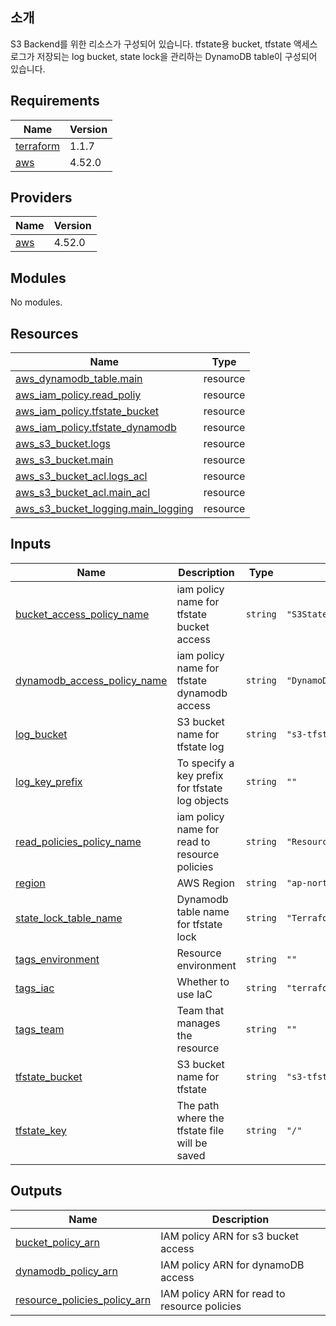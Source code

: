 ## 소개 
S3 Backend를 위한 리소스가 구성되어 있습니다. tfstate용 bucket, tfstate 액세스 로그가 저장되는 log bucket, state lock을 관리하는 DynamoDB table이 구성되어 있습니다. 

<!-- BEGINNING OF PRE-COMMIT-TERRAFORM DOCS HOOK -->
## Requirements

| Name | Version |
|------|---------|
| <a name="requirement_terraform"></a> [terraform](#requirement\_terraform) | 1.1.7 |
| <a name="requirement_aws"></a> [aws](#requirement\_aws) | 4.52.0 |

## Providers

| Name | Version |
|------|---------|
| <a name="provider_aws"></a> [aws](#provider\_aws) | 4.52.0 |

## Modules

No modules.

## Resources

| Name | Type |
|------|------|
| [aws_dynamodb_table.main](https://registry.terraform.io/providers/hashicorp/aws/4.52.0/docs/resources/dynamodb_table) | resource |
| [aws_iam_policy.read_poliy](https://registry.terraform.io/providers/hashicorp/aws/4.52.0/docs/resources/iam_policy) | resource |
| [aws_iam_policy.tfstate_bucket](https://registry.terraform.io/providers/hashicorp/aws/4.52.0/docs/resources/iam_policy) | resource |
| [aws_iam_policy.tfstate_dynamodb](https://registry.terraform.io/providers/hashicorp/aws/4.52.0/docs/resources/iam_policy) | resource |
| [aws_s3_bucket.logs](https://registry.terraform.io/providers/hashicorp/aws/4.52.0/docs/resources/s3_bucket) | resource |
| [aws_s3_bucket.main](https://registry.terraform.io/providers/hashicorp/aws/4.52.0/docs/resources/s3_bucket) | resource |
| [aws_s3_bucket_acl.logs_acl](https://registry.terraform.io/providers/hashicorp/aws/4.52.0/docs/resources/s3_bucket_acl) | resource |
| [aws_s3_bucket_acl.main_acl](https://registry.terraform.io/providers/hashicorp/aws/4.52.0/docs/resources/s3_bucket_acl) | resource |
| [aws_s3_bucket_logging.main_logging](https://registry.terraform.io/providers/hashicorp/aws/4.52.0/docs/resources/s3_bucket_logging) | resource |

## Inputs

| Name | Description | Type | Default | Required |
|------|-------------|------|---------|:--------:|
| <a name="input_bucket_access_policy_name"></a> [bucket\_access\_policy\_name](#input\_bucket\_access\_policy\_name) | iam policy name for tfstate bucket access | `string` | `"S3StateAccess"` | no |
| <a name="input_dynamodb_access_policy_name"></a> [dynamodb\_access\_policy\_name](#input\_dynamodb\_access\_policy\_name) | iam policy name for tfstate dynamodb access | `string` | `"DynamoDBStateLockAccess"` | no |
| <a name="input_log_bucket"></a> [log\_bucket](#input\_log\_bucket) | S3 bucket name for tfstate log | `string` | `"s3-tfstate-logs"` | no |
| <a name="input_log_key_prefix"></a> [log\_key\_prefix](#input\_log\_key\_prefix) | To specify a key prefix for tfstate log objects | `string` | `""` | no |
| <a name="input_read_policies_policy_name"></a> [read\_policies\_policy\_name](#input\_read\_policies\_policy\_name) | iam policy name for read to resource policies | `string` | `"ResourcePoliciesAccess"` | no |
| <a name="input_region"></a> [region](#input\_region) | AWS Region | `string` | `"ap-northeast-2"` | no |
| <a name="input_state_lock_table_name"></a> [state\_lock\_table\_name](#input\_state\_lock\_table\_name) | Dynamodb table name for tfstate lock | `string` | `"TerraformStateLock"` | no |
| <a name="input_tags_environment"></a> [tags\_environment](#input\_tags\_environment) | Resource environment | `string` | `""` | no |
| <a name="input_tags_iac"></a> [tags\_iac](#input\_tags\_iac) | Whether to use IaC | `string` | `"terraform"` | no |
| <a name="input_tags_team"></a> [tags\_team](#input\_tags\_team) | Team that manages the resource | `string` | `""` | no |
| <a name="input_tfstate_bucket"></a> [tfstate\_bucket](#input\_tfstate\_bucket) | S3 bucket name for tfstate | `string` | `"s3-tfstate-management"` | no |
| <a name="input_tfstate_key"></a> [tfstate\_key](#input\_tfstate\_key) | The path where the tfstate file will be saved | `string` | `"/"` | no |

## Outputs

| Name | Description |
|------|-------------|
| <a name="output_bucket_policy_arn"></a> [bucket\_policy\_arn](#output\_bucket\_policy\_arn) | IAM policy ARN for s3 bucket access |
| <a name="output_dynamodb_policy_arn"></a> [dynamodb\_policy\_arn](#output\_dynamodb\_policy\_arn) | IAM policy ARN for dynamoDB access |
| <a name="output_resource_policies_policy_arn"></a> [resource\_policies\_policy\_arn](#output\_resource\_policies\_policy\_arn) | IAM policy ARN for read to resource policies |
<!-- END OF PRE-COMMIT-TERRAFORM DOCS HOOK -->
